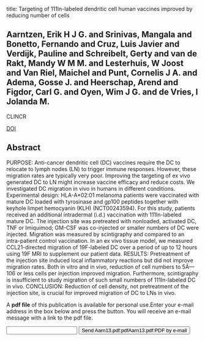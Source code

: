 title: Targeting of 111In-labeled dendritic cell human vaccines improved by reducing number of cells

## Aarntzen, Erik H J G. and Srinivas, Mangala and Bonetto, Fernando and Cruz, Luis Javier and Verdijk, Pauline and Schreibelt, Gerty and van de Rakt, Mandy W M M. and Lesterhuis, W Joost and Van Riel, Maichel and Punt, Cornelis J A. and Adema, Gosse J. and Heerschap, Arend and Figdor, Carl G. and Oyen, Wim J G. and de Vries, I Jolanda M.
CLINCR

<a href="https://doi.org/10.1158/1078-0432.CCR-12-1879">DOI</a>

## Abstract
PURPOSE: Anti-cancer dendritic cell (DC) vaccines require the DC to relocate to lymph nodes (LN) to trigger immune responses. However, these migration rates are typically very poor. Improving the targeting of ex vivo generated DC to LN might increase vaccine efficacy and reduce costs. We investigated DC migration in vivo in humans in different conditions. Experimental design: HLA-A*02:01 melanoma patients were vaccinated with mature DC loaded with tyrosinase and gp100 peptides together with keyhole limpet hemocyanin (KLH) (NCT00243594). For this study, patients received an additional intradermal (i.d.) vaccination with 111In-labeled mature DC. The injection site was pretreated with nonloaded, activated DC, TNF or Imiquimod; GM-CSF was co-injected or smaller numbers of DC were injected. Migration was measured by scintigraphy and compared to an intra-patient control vaccination. In an ex vivo tissue model, we measured CCL21-directed migration of 19F-labeled DC over a period of up to 12 hours using 19F MRI to supplement our patient data. RESULTS: Pretreatment of the injection site induced local inflammatory reactions but did not improve migration rates. Both in vitro and in vivo, reduction of cell numbers to 5Ã—106 or less cells per injection improved migration. Furthermore, scintigraphy is insufficient to study migration of such small numbers of 111In-labeled DC in vivo. CONCLUSION: Reduction of cell density, not pretreatment of the injection site, is crucial for improved migration of DC to LNs in vivo.

A <b>pdf file</b> of this publication is available for personal use.Enter your e-mail address in the box below and press the button. You will receive an e-mail message with a link to the pdf file.
<form action="sender.php">  <input type="text" name="email">  <input type="submit" value="Send Aarn13.pdf:pdfAarn13.pdf:PDF by e-mail"></form>